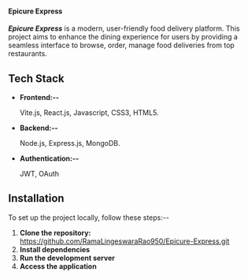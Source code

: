 #### Epicure Express

*********Epicure Express********* is a modern, user-friendly food delivery platform. This project aims to enhance the dining experience for users by providing a seamless interface to browse, order, manage food deliveries from top restaurants.

## Tech Stack
- **Frontend:--** 

   Vite.js, React.js, Javascript, CSS3, HTML5.
  
- **Backend:--**

  Node.js, Express.js, MongoDB.
  
- **Authentication:--**

  JWT, OAuth

## Installation
To set up the project locally, follow these steps:--
1. **Clone the repository:**  https://github.com/RamaLingeswaraRao950/Epicure-Express.git
2. **Install dependencies**
3. **Run the development server**
4. **Access the application**
